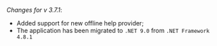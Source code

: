 _Changes for v 3.7.1_:
- Added support for new offline help provider;
- The application has been migrated to `.NET 9.0` from `.NET Framework 4.8.1`
